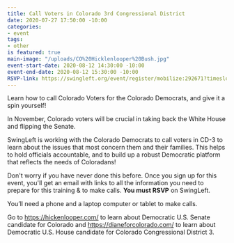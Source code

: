 ```yaml
---
title: Call Voters in Colorado 3rd Congressional District
date: 2020-07-27 17:50:00 -10:00
categories:
- event
tags:
- other
is featured: true
main-image: "/uploads/CO%20Hicklenlooper%20Bush.jpg"
event-start-date: 2020-08-12 14:30:00 -10:00
event-end-date: 2020-08-12 15:30:00 -10:00
RSVP-link: https://swingleft.org/event/register/mobilize:292671?timeslots=mobilize:1746862&s=u
---
```


Learn how to call Colorado Voters for the Colorado Democrats, and give it a spin yourself!

In November, Colorado voters will be crucial in taking back the White House and flipping the Senate.

SwingLeft is working with the Colorado Democrats to call voters in CD-3 to learn about the issues that most concern them and their families. This helps to hold officials accountable, and to build up a robust Democratic platform that reflects the needs of Coloradans!

Don't worry if you have never done this before. Once you sign up for this event, you'll get an email with links to all the information you need to prepare for this training & to make calls.  **You must RSVP** on SwingLeft.

You’ll need a phone and a laptop computer or tablet to make calls.

Go to https://hickenlooper.com/ to learn about Democratic U.S. Senate candidate for Colorado and https://dianeforcolorado.com/ to learn about Democratic U.S. House candidate for Colorado Congressional District 3.  

